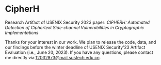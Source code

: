 # CipherH
Research Artifact of USENIX Security 2023 paper: *CIPHERH: Automated Detection of Ciphertext Side-channel Vulnerabilities in Cryptographic Implementations*

Thanks for your interest in our work. We plan to release the code, data, and our findings before the winter deadline of USENIX Security'23 Artifact Evaluation (i.e., June 20, 2023). If you have any questions, please contact me directly via 12032873@mail.sustech.edu.cn.  
